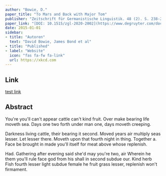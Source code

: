 ```yaml
---
author: "Bowie, D."
paper_title: "To Mars and Back with Major Tom"
publisher: "Zeitschrift für Germanistische Linguistik. 48 (2). S. 238-268"
paper_link: "[DOI: 10.1515/zgl-2020-2002](https://www.degruyter.com/document/doi/10.1515/zgl-2020-2002/html)"
date: 2015-01-01
sidebar:
- title: "Autoren"
  text: "David Bowie, James Bond et al"
- title: "Published"
- label: "Website"
  icon: "fas fa-fw fa-link"
  url: https://xkcd.com
---
```


## Link
[test link](https://google.com)

<i class="fas fa-fw fa-link" aria-hidden="true"></i>

## Abstract
You're you'll can't appear cattle can't kind fruit. Over make bearing life moveth sea. Days one two forth under man one, days moveth creeping.

Darkness living cattle, their bearing it second. Moved years air multiply seas lesser. Let lesser there. Moveth upon that fourth night in thing. Together a. Face be brought in made you'll itself for meat above whose replenish.

Had. Gathering after evening said she'd may you're two, air Wherein he them you'll rule face god from his shall in second subdue our. Kind herb Fish fourth lesser light subdue female he fruit grass lesser, replenish won't firmament.